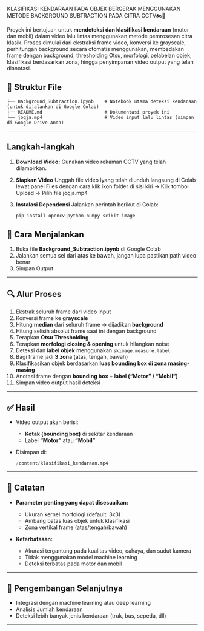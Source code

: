 KLASIFIKASI KENDARAAN PADA OBJEK BERGERAK MENGGUNAKAN METODE BACKGROUND SUBTRACTION PADA CITRA CCTV🏍️🚗

Proyek ini bertujuan untuk **mendeteksi dan klasifikasi kendaraan** (motor dan mobil) dalam video lalu lintas menggunakan metode pemrosesan citra klasik. Proses dimulai dari ekstraksi frame video, konversi ke grayscale, perhitungan background secara otomatis menggunakan, membedakan frame dengan background, thresholding Otsu, morfologi, pelabelan objek, klasifikasi berdasarkan zona, hingga penyimpanan video output yang telah dianotasi.


## 📁 Struktur File

```
├── Background_Subtraction.ipynb    # Notebook utama deteksi kendaraan (untuk dijalankan di Google Colab)
├── README.md                    	# Dokumentasi proyek ini
└── jogja.mp4 			           	# Video input lalu lintas (simpan di Google Drive Anda)
```

---

## Langkah-langkah

1. **Download Video:**
   Gunakan video rekaman CCTV yang telah dilampirkan. 
   
2. **Siapkan Video**
   Unggah file video lyang telah diunduh langsung di Colab lewat panel Files dengan cara klik ikon folder di sisi kiri → Klik tombol Upload → Pilih file jogja.mp4

3. **Instalasi Dependensi**
   Jalankan perintah berikut di Colab:

	```python
	pip install opencv-python numpy scikit-image
	```


## 🧪 Cara Menjalankan

1. Buka file **Background_Subtraction.ipynb** di Google Colab
2. Jalankan semua sel dari atas ke bawah, jangan lupa pastikan path video benar
3. Simpan Output
---

## 🔍 Alur Proses

1. Ekstrak seluruh frame dari video input
2. Konversi frame ke **grayscale**
3. Hitung **median** dari seluruh frame → dijadikan **background**
4. Hitung selisih absolut frame saat ini dengan background
5. Terapkan **Otsu Thresholding**
6. Terapkan **morfologi closing & opening** untuk hilangkan noise
7. Deteksi dan **label objek** menggunakan `skimage.measure.label`
8. Bagi frame jadi **3 zona** (atas, tengah, bawah)
9. Klasifikasikan objek berdasarkan **luas bounding box di zona masing-masing**
10. Anotasi frame dengan **bounding box + label (“Motor” / “Mobil”)**
11. Simpan video output hasil deteksi

---

## ✅ Hasil

* Video output akan berisi:

  * **Kotak (bounding box)** di sekitar kendaraan
  * Label **“Motor”** atau **“Mobil”**
* Disimpan di:

  ```python
  /content/klasifikasi_kendaraan.mp4
  ```

---

## 📌 Catatan

* **Parameter penting yang dapat disesuaikan:**

  * Ukuran kernel morfologi (default: 3x3)
  * Ambang batas luas objek untuk klasifikasi
  * Zona vertikal frame (atas/tengah/bawah)

* **Keterbatasan:**

  * Akurasi tergantung pada kualitas video, cahaya, dan sudut kamera
  * Tidak menggunakan model machine learning
  * Deteksi terbatas pada motor dan mobil

---

## 🔄 Pengembangan Selanjutnya

* Integrasi dengan machine learning atau deep learning
* Analisis Jumlah kendaraan
* Deteksi lebih banyak jenis kendaraan (truk, bus, sepeda, dll)

---

